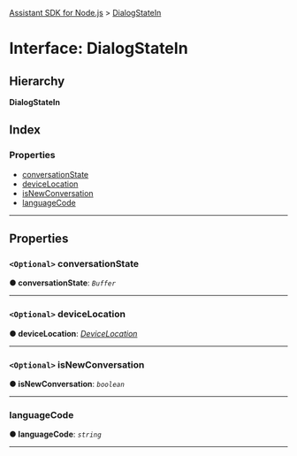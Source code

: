 [Assistant SDK for Node.js](../README.md) > [DialogStateIn](../interfaces/dialogstatein.md)

# Interface: DialogStateIn

## Hierarchy

**DialogStateIn**

## Index

### Properties

* [conversationState](dialogstatein.md#conversationstate)
* [deviceLocation](dialogstatein.md#devicelocation)
* [isNewConversation](dialogstatein.md#isnewconversation)
* [languageCode](dialogstatein.md#languagecode)

---

## Properties

<a id="conversationstate"></a>

### `<Optional>` conversationState

**● conversationState**: *`Buffer`*

___
<a id="devicelocation"></a>

### `<Optional>` deviceLocation

**● deviceLocation**: *[DeviceLocation](devicelocation.md)*

___
<a id="isnewconversation"></a>

### `<Optional>` isNewConversation

**● isNewConversation**: *`boolean`*

___
<a id="languagecode"></a>

###  languageCode

**● languageCode**: *`string`*

___

